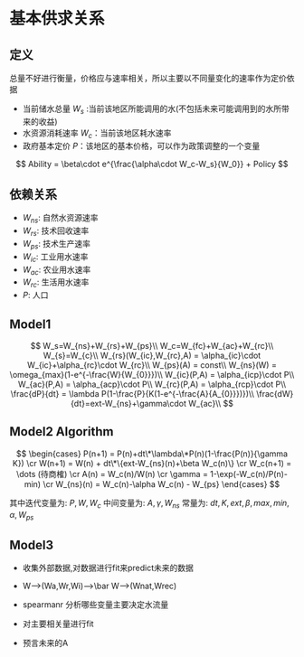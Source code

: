 # 基本供求关系

## 定义

总量不好进行衡量，价格应与速率相关，所以主要以不同量变化的速率作为定价依据

- 当前储水总量 $W_s$ :当前该地区所能调用的水(不包括未来可能调用到的水所带来的收益)
- 水资源消耗速率 $W_c$：当前该地区耗水速率
- 政府基本定价 $P$：该地区的基本价格，可以作为政策调整的一个变量


$$
Ability = \beta\cdot e^{\frac{\alpha\cdot W_c-W_s}{W_0}} + Policy
$$

## 依赖关系

- $W_{ns}$: 自然水资源速率
- $W_{rs}$: 技术回收速率
- $W_{ps}$: 技术生产速率
- $W_{ic}$: 工业用水速率
- $W_{ac}$: 农业用水速率
- $W_{rc}$: 生活用水速率
- $P$: 人口

## Model1

$$
W_s=W_{ns}+W_{rs}+W_{ps}\\
W_c=W_{fc}+W_{ac}+W_{rc}\\
W_{s}=W_{c}\\
W_{rs}(W_{ic},W_{rc},A) = \alpha_{ic}\cdot W_{ic}+\alpha_{rc}\cdot W_{rc}\\
W_{ps}(A) = const\\
W_{ns}(W) = \omega_{max}(1-e^{-\frac{W}{W_{0}}})\\
W_{ic}(P,A) = \alpha_{icp}\cdot P\\
W_{ac}(P,A) = \alpha_{acp}\cdot P\\
W_{rc}(P,A) = \alpha_{rcp}\cdot P\\
\frac{dP}{dt} = \lambda P(1-\frac{P}{K(1-e^{-\frac{A}{A_{0}}})})\\
\frac{dW}{dt}=ext-W_{ns}+\gamma\cdot W_{ac}\\
$$

## Model2 Algorithm


$$
\begin{cases}
P(n+1) = P(n)+dt\*\lambda\*P(n)(1-\frac{P(n)}{\gamma K}) \cr
W(n+1) = W(n) + dt\*\{ext-W_{ns}(n)+\beta W_c(n)\} \cr
W_c(n+1) = \dots (待商榷) \cr
A(n) = W_c(n)/W(n) \cr
\gamma = 1-\exp(-W_c(n)/P(n)-min) \cr
W_{ns}(n) = W_c(n)-\alpha W_c(n) - W_{ps}
\end{cases}
$$

其中迭代变量为: $P, W ,W_c$
中间变量为: $A, \gamma, W_{ns}$
常量为: $dt, K, ext, \beta, max, min, \alpha, W_{ps}$


## Model3

- 收集外部数据,对数据进行fit来predict未来的数据
- W-->(Wa,Wr,Wi)-->\bar W-->(Wnat,Wrec)

- spearmanr 分析哪些变量主要决定水流量
- 对主要相关量进行fit
- 预言未来的A


